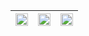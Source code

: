 |<img src="https://user-images.githubusercontent.com/53074235/120885228-77ae9b80-c605-11eb-99b0-e0edd0e76c9f.png" width="100%"> |<img src="https://user-images.githubusercontent.com/53074235/120885684-c65d3500-c607-11eb-8ec6-5121c30f0d12.png" width="100%"> | <img src="https://user-images.githubusercontent.com/53074235/120885711-ee4c9880-c607-11eb-96a3-5a862079901b.png" width="100%"> |
|:-------------------------:|:-------------------------:|:-------------------------:|
